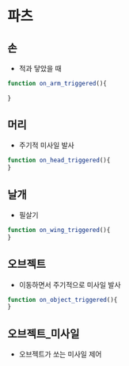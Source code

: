 파츠
====

손
----
* 적과 닿았을 때
```js
function on_arm_triggered(){
    
}
```

머리
----
* 주기적 미사일 발사
```js
function on_head_triggered(){
}
```

날개
----
* 필살기
```js
function on_wing_triggered(){
}
```

오브젝트
----
* 이동하면서 주기적으로 미사일 발사
```js
function on_object_triggered(){
}
```

오브젝트_미사일
----
* 오브젝트가 쏘는 미사일 제어

